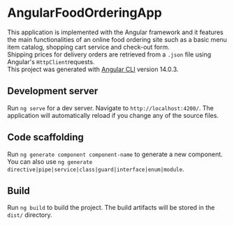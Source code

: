 # AngularFoodOrderingApp
This application is implemented with the Angular framework and it features the main functionalities of an online food ordering site such as a basic menu item catalog, shopping cart service and check-out form.\
Shipping prices for delivery orders are retrieved from a ```.json``` file using Angular's ```HttpClient```requests.\
This project was generated with [Angular CLI](https://github.com/angular/angular-cli) version 14.0.3.

## Development server

Run `ng serve` for a dev server. Navigate to `http://localhost:4200/`. The application will automatically reload if you change any of the source files.

## Code scaffolding

Run `ng generate component component-name` to generate a new component. You can also use `ng generate directive|pipe|service|class|guard|interface|enum|module`.

## Build

Run `ng build` to build the project. The build artifacts will be stored in the `dist/` directory.
